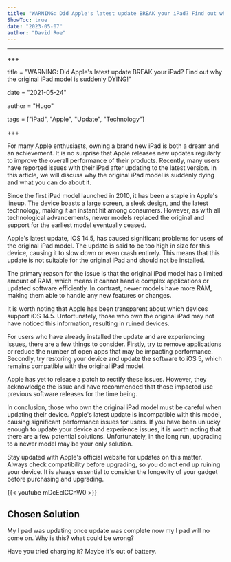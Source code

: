 ```yaml
---
title: "WARNING: Did Apple's latest update BREAK your iPad? Find out why the original iPad model is suddenly DYING!"
ShowToc: true 
date: "2023-05-07"
author: "David Roe"
---
```

*****
+++

title = "WARNING: Did Apple's latest update BREAK your iPad? Find out why the original iPad model is suddenly DYING!"

date = "2021-05-24"

author = "Hugo"

tags = ["iPad", "Apple", "Update", "Technology"]

+++

For many Apple enthusiasts, owning a brand new iPad is both a dream and an achievement. It is no surprise that Apple releases new updates regularly to improve the overall performance of their products. Recently, many users have reported issues with their iPad after updating to the latest version. In this article, we will discuss why the original iPad model is suddenly dying and what you can do about it.

Since the first iPad model launched in 2010, it has been a staple in Apple's lineup. The device boasts a large screen, a sleek design, and the latest technology, making it an instant hit among consumers. However, as with all technological advancements, newer models replaced the original and support for the earliest model eventually ceased. 

Apple's latest update, iOS 14.5, has caused significant problems for users of the original iPad model. The update is said to be too high in size for this device, causing it to slow down or even crash entirely. This means that this update is not suitable for the original iPad and should not be installed.

The primary reason for the issue is that the original iPad model has a limited amount of RAM, which means it cannot handle complex applications or updated software efficiently. In contrast, newer models have more RAM, making them able to handle any new features or changes. 

It is worth noting that Apple has been transparent about which devices support iOS 14.5. Unfortunately, those who own the original iPad may not have noticed this information, resulting in ruined devices.

For users who have already installed the update and are experiencing issues, there are a few things to consider. Firstly, try to remove applications or reduce the number of open apps that may be impacting performance. Secondly, try restoring your device and update the software to iOS 5, which remains compatible with the original iPad model. 

Apple has yet to release a patch to rectify these issues. However, they acknowledge the issue and have recommended that those impacted use previous software releases for the time being.

In conclusion, those who own the original iPad model must be careful when updating their device. Apple's latest update is incompatible with this model, causing significant performance issues for users. If you have been unlucky enough to update your device and experience issues, it is worth noting that there are a few potential solutions. Unfortunately, in the long run, upgrading to a newer model may be your only solution. 

Stay updated with Apple's official website for updates on this matter. Always check compatibility before upgrading, so you do not end up ruining your device. It is always essential to consider the longevity of your gadget before purchasing and upgrading.

{{< youtube mDcEclCCnW0 >}} 



## Chosen Solution
 My I pad was updating once update was complete now my I pad will no come on. Why is this? what could be wrong?

 Have you tried charging it? Maybe it's out of battery.




